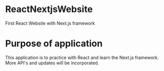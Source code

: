 # ReactNextjsWebsite
First React Website with Next.js framework

# Purpose of application
This application is to practice with React and learn the Next.js framework. More API's and updates will be incorporated.
